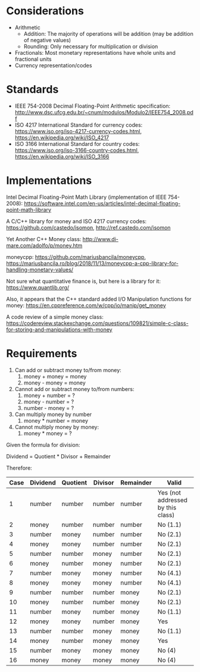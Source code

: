 # Considerations
* Arithmetic
    * Addition: The majority of operations will be addition (may be addition of negative values)
    * Rounding: Only necessary for multiplication or division
* Fractionals: Most monetary representations have whole units and fractional units
* Currency representation/codes

# Standards
* IEEE 754-2008 Decimal Floating-Point Arithmetic specification: http://www.dsc.ufcg.edu.br/~cnum/modulos/Modulo2/IEEE754_2008.pdf
* ISO 4217 International Standard for currency codes: https://www.iso.org/iso-4217-currency-codes.html, https://en.wikipedia.org/wiki/ISO_4217
* ISO 3166 International Standard for country codes: https://www.iso.org/iso-3166-country-codes.html, https://en.wikipedia.org/wiki/ISO_3166

# Implementations
Intel Decimal Floating-Point Math Library (implementation of IEEE 754-2008): https://software.intel.com/en-us/articles/intel-decimal-floating-point-math-library

A C/C++ library for money and ISO 4217 currency codes: https://github.com/castedo/isomon, http://ref.castedo.com/isomon

Yet Another C++ Money class: http://www.di-mare.com/adolfo/p/money.htm

moneycpp: https://github.com/mariusbancila/moneycpp, https://mariusbancila.ro/blog/2018/11/13/moneycpp-a-cpp-library-for-handling-monetary-values/

Not sure what quantitative finance is, but here is a library for it: https://www.quantlib.org/

Also, it appears that the C++ standard added I/O Manipulation functions for money: https://en.cppreference.com/w/cpp/io/manip/get_money

A code review of a simple money class: https://codereview.stackexchange.com/questions/109821/simple-c-class-for-storing-and-manipulations-with-money

# Requirements
1. Can add or subtract money to/from money:
    1. money + money = money
    2. money - money = money
2. Cannot add or subtract money to/from numbers:
    1. money + number = ?
    2. money - number = ?
    3. number - money = ?
3. Can multiply money by number
    1. money * number = money
4. Cannot multiply money by money:
    1. money * money = ?

Given the formula for division:

Dividend = Quotient * Divisor + Remainder 

Therefore:

| Case | Dividend | Quotient | Divisor | Remainder | Valid |
| ---- | -------- | -------- | ------- | --------- | ----- |
| 1 | number | number | number | number | Yes (not addressed by this class) |
| 2 | money | number | number | number | No (1.1) |
| 3 | number | money | number | number | No (2.1) |
| 4 | money | money | number | number | No (2.1) |
| 5 | number | number | money | number | No (2.1) |
| 6 | money | number | money | number | No (2.1) |
| 7 | number | money | money | number | No (4.1) |
| 8 | money | money | money | number | No (4.1) |
| 9 | number | number | number | money | No (2.1) |
| 10 | money | number | number | money | No (2.1) |
| 11 | number | money | number | money | No (1.1) |
| 12 | money | money | number | money | Yes |
| 13 | number | number | money | money | No (1.1) |
| 14 | money | number | money | money | Yes |
| 15 | number | money | money | money | No (4) |
| 16 | money | money | money | money | No (4) |
